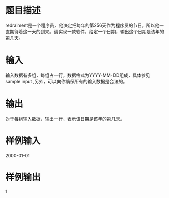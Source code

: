 # 题目描述

redraiment是一个程序员，他决定把每年的第256天作为程序员的节日，所以他一直期待着这一天的到来。请实现一款软件，给定一个日期，输出这个日期是该年的第几天。

# 输入

输入数据有多组，每组占一行，数据格式为YYYY-MM-DD组成，具体参见sample input ,另外，可以向你确保所有的输入数据是合法的。

# 输出

对于每组输入数据，输出一行，表示该日期是该年的第几天。

# 样例输入

2000-01-01

# 样例输出

1